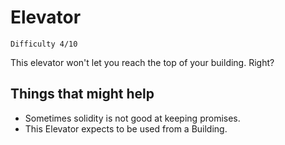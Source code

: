 # Elevator
`Difficulty 4/10`

This elevator won't let you reach the top of your building. Right?

## Things that might help

* Sometimes solidity is not good at keeping promises.
* This Elevator expects to be used from a Building.
